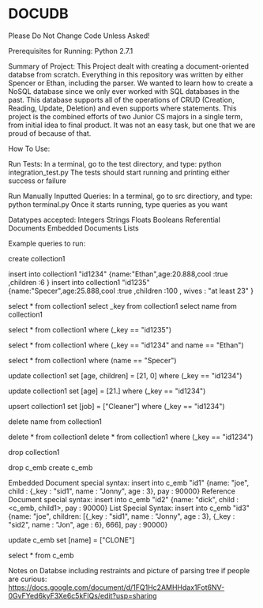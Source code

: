 # DOCUDB
Please Do Not Change Code Unless Asked!


Prerequisites for Running: Python 2.7.1

Summary of Project:
  This Project dealt with creating a document-oriented databse from scratch.  Everything in this repository was written by either Spencer or Ethan, including the parser.  We wanted to learn how to create a NoSQL database since we only ever worked with SQL databases in the past.  This database supports all of the operations of CRUD (Creation, Reading, Update, Deletion) and even supports where statements.  This project is the combined efforts of two Junior CS majors in a single term, from initial idea to final product.  It was not an easy task, but one that we are proud of because of that.
  

How To Use:

  Run Tests:
    In a terminal, go to the test directory, and type: python integration_test.py
    The tests should start running and printing either success or failure
    
  Run Manually Inputted Queries:
    In a terminal, go to src directiory, and type: python terminal.py
    Once it starts running, type queries as you want


Datatypes accepted:
Integers
Strings
Floats
Booleans
Referential Documents
Embedded Documents
Lists

Example queries to run:

create collection1

insert into collection1 "id1234" {name:"Ethan",age:20.888,cool  :true ,children :6   }
insert into collection1 "id1235" {name:"Specer",age:25.888,cool  :true ,children :100 , wives : "at least 23"   }


select * from collection1 
select _key from collection1
select name from collection1 

select * from collection1 where (_key == "id1235")

select * from collection1 where (_key == "id1234" and name == "Ethan")

select * from collection1 where (name == "Specer")


update collection1 set [age, children] = [21, 0] where (_key == "id1234")

update collection1 set [age] = [21.] where (_key == "id1234")

upsert collection1 set [job] = ["Cleaner"] where (_key == "id1234")

delete name from collection1

delete * from collection1
delete * from collection1 where (_key == "id1234")

drop collection1



drop c_emb
create c_emb

Embedded Document special syntax:
insert into c_emb "id1" {name: "joe", child : {_key : "sid1", name : "Jonny", age : 3}, pay : 90000} 
Reference Document special syntax:
insert into c_emb "id2" {name: "dick", child : <c_emb, child1>, pay : 90000} 
List Special Syntax:
insert into c_emb "id3" {name: "joe", children: [{_key : "sid1", name : "Jonny", age : 3}, {_key : "sid2", name : "Jon", age : 6}, 666], pay : 90000} 


update c_emb set [name] = ["CLONE"] 



select * from c_emb 




Notes on Databse including restraints and picture of parsing tree if people are curious:
https://docs.google.com/document/d/1FQ1Hc2AMHHdax1Fot6NV-0GvFYed6kyF3Xe6c5kFlQs/edit?usp=sharing
